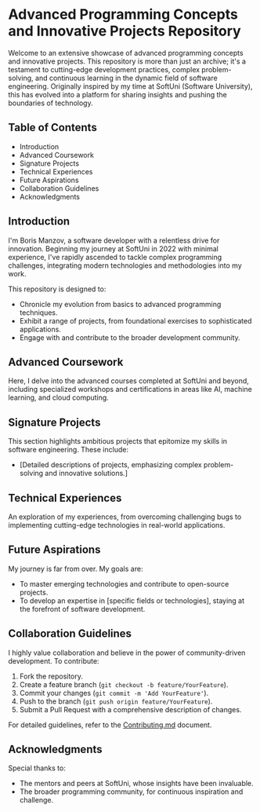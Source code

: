 
# Advanced Programming Concepts and Innovative Projects Repository

Welcome to an extensive showcase of advanced programming concepts and innovative projects. This repository is more than just an archive; it's a testament to cutting-edge development practices, complex problem-solving, and continuous learning in the dynamic field of software engineering. Originally inspired by my time at SoftUni (Software University), this has evolved into a platform for sharing insights and pushing the boundaries of technology.

## Table of Contents
- Introduction
- Advanced Coursework
- Signature Projects
- Technical Experiences
- Future Aspirations
- Collaboration Guidelines
- Acknowledgments

## Introduction
I'm Boris Manzov, a software developer with a relentless drive for innovation. Beginning my journey at SoftUni in 2022 with minimal experience, I've rapidly ascended to tackle complex programming challenges, integrating modern technologies and methodologies into my work.

This repository is designed to:
- Chronicle my evolution from basics to advanced programming techniques.
- Exhibit a range of projects, from foundational exercises to sophisticated applications.
- Engage with and contribute to the broader development community.

## Advanced Coursework
Here, I delve into the advanced courses completed at SoftUni and beyond, including specialized workshops and certifications in areas like AI, machine learning, and cloud computing.

## Signature Projects
This section highlights ambitious projects that epitomize my skills in software engineering. These include:
- [Detailed descriptions of projects, emphasizing complex problem-solving and innovative solutions.]

## Technical Experiences
An exploration of my experiences, from overcoming challenging bugs to implementing cutting-edge technologies in real-world applications.

## Future Aspirations
My journey is far from over. My goals are:
- To master emerging technologies and contribute to open-source projects.
- To develop an expertise in [specific fields or technologies], staying at the forefront of software development.

## Collaboration Guidelines
I highly value collaboration and believe in the power of community-driven development. To contribute:
1. Fork the repository.
2. Create a feature branch (`git checkout -b feature/YourFeature`).
3. Commit your changes (`git commit -m 'Add YourFeature'`).
4. Push to the branch (`git push origin feature/YourFeature`).
5. Submit a Pull Request with a comprehensive description of changes.

For detailed guidelines, refer to the [Contributing.md](Contributing.md) document.

## Acknowledgments
Special thanks to:
- The mentors and peers at SoftUni, whose insights have been invaluable.
- The broader programming community, for continuous inspiration and challenge.
